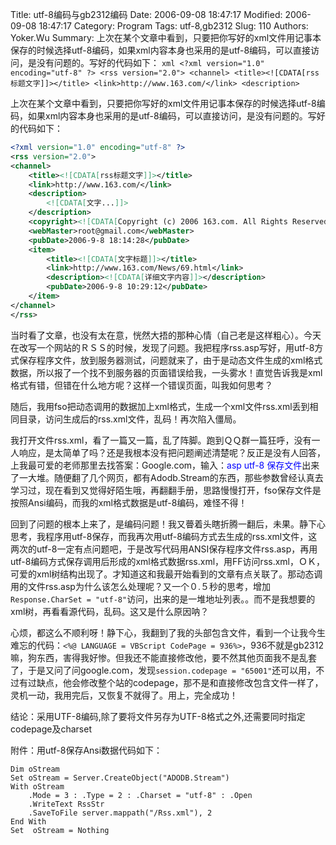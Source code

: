﻿Title: utf-8编码与gb2312编码
Date: 2006-09-08 18:47:17
Modified: 2006-09-08 18:47:17
Category: Program
Tags: utf-8,gb2312
Slug: 110
Authors: Yoker.Wu
Summary: 
    上次在某个文章中看到，只要把你写好的xml文件用记事本保存的时候选择utf-8编码，如果xml内容本身也采用的是utf-8编码，可以直接访问，是没有问题的。写好的代码如下：
    ```xml
    <?xml version="1.0" encoding="utf-8" ?>
    <rss version="2.0">
    <channel>
        <title><![CDATA[rss标题文字]]></title>
        <link>http://www.163.com/</link>
        <description>
    ```

上次在某个文章中看到，只要把你写好的xml文件用记事本保存的时候选择utf-8编码，如果xml内容本身也采用的是utf-8编码，可以直接访问，是没有问题的。写好的代码如下：

```xml
<?xml version="1.0" encoding="utf-8" ?>
<rss version="2.0">
<channel>
	<title><![CDATA[rss标题文字]]></title>
	<link>http://www.163.com/</link>
	<description>
		<![CDATA[文字...]]>
	</description>
	<copyright><![CDATA[Copyright (c) 2006 163.com. All Rights Reserved,Inc.]]></copyright>
	<webMaster>root@gmail.com</webMaster> 
	<pubDate>2006-9-8 18:14:28</pubDate>
	<item>
		<title><![CDATA[文字标题]]></title>
		<link>http://www.163.com/News/69.html</link>
		<description><![CDATA[详细文字内容]]></description>
		<pubDate>2006-9-8 10:29:12</pubDate>
	</item>
</channel>
</rss>
```

当时看了文章，也没有太在意，恍然大捂的那种心情（自己老是这样粗心）。今天在改写一个网站的ＲＳＳ的时候，发现了问题。我把程序rss.asp写好，用utf-8方式保存程序文件，放到服务器测试，问题就来了，由于是动态文件生成的xml格式数据，所以报了一个找不到服务器的页面错误给我，一头雾水！直觉告诉我是xml格式有错，但错在什么地方呢？这样一个错误页面，叫我如何思考？

随后，我用fso把动态调用的数据加上xml格式，生成一个xml文件rss.xml丢到相同目录，访问生成后的rss.xml文件，乱码！再次陷入僵局。

我打开文件rss.xml，看了一篇又一篇，乱了阵脚。跑到ＱＱ群一篇狂呼，没有一人响应，是太简单了吗？还是我根本没有把问题阐述清楚呢？反正是没有人回答，上我最可爱的老师那里去找答案：Google.com，输入：<span style="color:Blue">asp utf-8 保存文件</span>出来了一大堆。随便翻了几个网页，都有Adodb.Stream的东西，那些参数曾经认真去学习过，现在看到又觉得好陌生哦，再翻翻手册，思路慢慢打开，fso保存文件是按照Ansi编码，而我的xml格式数据是utf-8编码，难怪不得！

回到了问题的根本上来了，是编码问题！我又瞢着头瞎折腾一翻后，未果。静下心思考，我程序用utf-8保存，而我再次用utf-8编码方式去生成的rss.xml文件，这两次的utf-8一定有点问题吧，于是改写代码用ANSI保存程序文件rss.asp，再用utf-8编码方式保存调用后形成的xml格式数据rss.xml，用FF访问rss.xml，ＯＫ，可爱的xml树结构出现了。才知道这和我最开始看到的文章有点关联了。那动态调用的文件rss.asp为什么该怎么处理呢？又一个０.５秒的思考，增加`Response.CharSet = "utf-8"`访问，出来的是一堆地址列表。。而不是我想要的xml树，再看看源代码，乱码。这又是什么原因呐？

心烦，都这么不顺利呀！静下心，我翻到了我的头部包含文件，看到一个让我今生难忘的代码：`<%@ LANGUAGE = VBScript CodePage = 936%>`，936不就是gb2312嘛，狗东西，害得我好惨。但我还不能直接修改他，要不然其他页面我不是乱套了，于是又问了问google.com，发现`session.codepage = "65001"`还可以用，不过有过缺点，他会修改整个站的codepage，那不是和直接修改包含文件一样了，灵机一动，我用完后，又恢复不就得了。用上，完全成功！

结论：采用UTF-8编码,除了要将文件另存为UTF-8格式之外,还需要同时指定codepage及charset

附件：用utf-8保存Ansi数据代码如下：

```vbnet
Dim oStream
Set oStream = Server.CreateObject("ADODB.Stream")
With oStream
	.Mode = 3 : .Type = 2 : .Charset = "utf-8" : .Open
	.WriteText RssStr
	.SaveToFile server.mappath("/Rss.xml"), 2
End With
Set  oStream = Nothing
```
